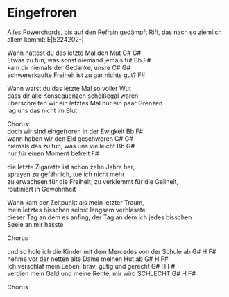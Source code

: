# Eingefroren

Alles Powerchords, bis auf den Refrain gedämpft
Riff, das nach so ziemlich allem kommt:
E|5224202-|

Wann hattest du das letzte Mal den Mut		C#	G#  
Etwas zu tun, was sonst niemand jemals tut	Bb	F#  
kam dir niemals der Gedanke, unsre		C#	G#  
schwererkaufte Freiheit ist zu gar nichts gut?	F#

Wann warst du das letzte Mal so voller Wut  
dass dir alle Konsequenzen scheißegal waren  
überschreiten wir ein letztes Mal nur ein paar Grenzen  
lag uns das nicht im Blut

Chorus:  
doch wir sind eingefroren in der Ewigkeit	Bb	F#  
wann haben wir den Eid geschworen		C#	G#  
niemals das zu tun, was uns vielleicht		Bb	G#  
nur für einen Moment befreit			F#

die letzte Zigarette ist schon zehn Jahre her,  
sprayen zu gefährlich, tue ich nicht mehr  
zu erwachsen für die Freiheit, zu verklemmt für die Geilheit,  
routiniert in Gewohnheit

Wann kam der Zeitpunkt als mein letzter Traum,  
mein letztes bisschen selbst langsam verblasste  
dieser Tag an dem es anfing, der Tag an dem ich jedes bisschen  
Seele an mir hasste

Chorus

und so hole ich die Kinder mit dem Mercedes von der Schule ab	G#  H	F#  
nehme vor der netten alte Dame meinen Hut ab  			G#  H	F#  
Ich verschlaf mein Leben, brav, gütig und gerecht  		G#  H	F#  
verdien mein Geld und meine Rente, mir wird SCHLECHT		G#  H	F#

Chorus
